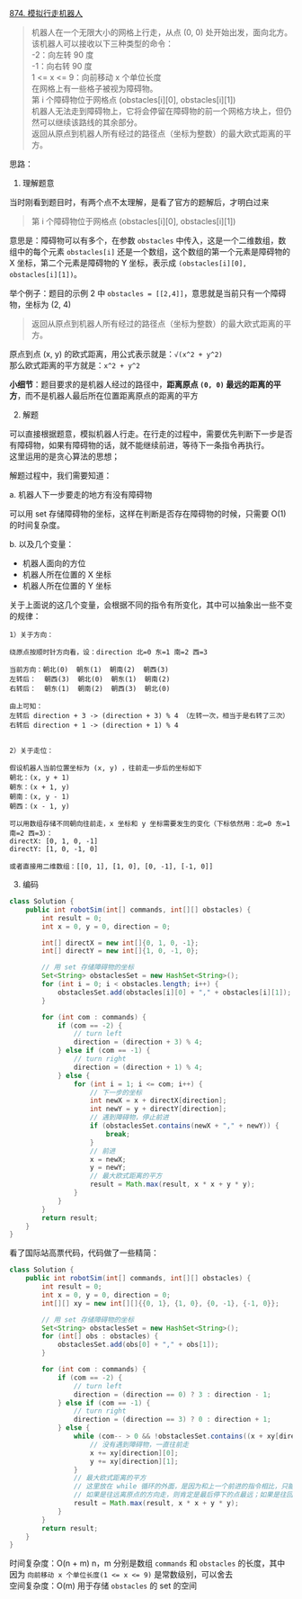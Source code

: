 [874. 模拟行走机器人](https://leetcode-cn.com/problems/walking-robot-simulation/)
> 机器人在一个无限大小的网格上行走，从点 (0, 0) 处开始出发，面向北方。该机器人可以接收以下三种类型的命令：  
  -2：向左转 90 度   
  -1：向右转 90 度   
  1 <= x <= 9：向前移动 x 个单位长度  
  在网格上有一些格子被视为障碍物。  
  第 i 个障碍物位于网格点 (obstacles[i][0], obstacles[i][1])  
  机器人无法走到障碍物上，它将会停留在障碍物的前一个网格方块上，但仍然可以继续该路线的其余部分。   
  返回从原点到机器人所有经过的路径点（坐标为整数）的最大欧式距离的平方。

思路：

1. 理解题意

当时刚看到题目时，有两个点不太理解，是看了官方的题解后，才明白过来
> 第 i 个障碍物位于网格点 (obstacles[i][0], obstacles[i][1])

意思是：障碍物可以有多个，在参数 `obstacles` 中传入，这是一个二维数组，数组中的每个元素 `obstacles[i]` 还是一个数组，这个数组的第一个元素是障碍物的 X 坐标，第二个元素是障碍物的 Y 坐标，表示成 `(obstacles[i][0], obstacles[i][1])`。

举个例子：题目的示例 2 中 `obstacles = [[2,4]]`，意思就是当前只有一个障碍物，坐标为 (2, 4)

> 返回从原点到机器人所有经过的路径点（坐标为整数）的最大欧式距离的平方。

原点到点 (x, y) 的欧式距离，用公式表示就是：`√(x^2 + y^2)`  
那么欧式距离的平方就是：`x^2 + y^2`

**小细节**：题目要求的是机器人经过的路径中，**距离原点 `(0, 0)` 最远的距离的平方**，而不是机器人最后所在位置距离原点的距离的平方

2. 解题

可以直接根据题意，模拟机器人行走。在行走的过程中，需要优先判断下一步是否有障碍物，如果有障碍物的话，就不能继续前进，等待下一条指令再执行。   
这里运用的是贪心算法的思想；

解题过程中，我们需要知道：

a. 机器人下一步要走的地方有没有障碍物

可以用 set 存储障碍物的坐标，这样在判断是否存在障碍物的时候，只需要 O(1) 的时间复杂度。

b. 以及几个变量：
* 机器人面向的方位
* 机器人所在位置的 X 坐标
* 机器人所在位置的 Y 坐标

关于上面说的这几个变量，会根据不同的指令有所变化，其中可以抽象出一些不变的规律：
```
1）关于方向：

绕原点按顺时针方向看，设：direction 北=0 东=1 南=2 西=3

当前方向：朝北(0)  朝东(1)  朝南(2)  朝西(3)
左转后：  朝西(3)  朝北(0)  朝东(1)  朝南(2)
右转后：  朝东(1)  朝南(2)  朝西(3)  朝北(0)

由上可知：
左转后 direction + 3 -> (direction + 3) % 4 （左转一次，相当于是右转了三次）
右转后 direction + 1 -> (direction + 1) % 4


2）关于走位：

假设机器人当前位置坐标为 (x, y) ，往前走一步后的坐标如下
朝北：(x, y + 1)
朝东：(x + 1, y)
朝南：(x, y - 1)
朝西：(x - 1, y)

可以用数组存储不同朝向往前走，x 坐标和 y 坐标需要发生的变化（下标依然用：北=0 东=1 南=2 西=3）：
directX: [0, 1, 0, -1]
directY: [1, 0, -1, 0]

或者直接用二维数组：[[0, 1], [1, 0], [0, -1], [-1, 0]]
```

3. 编码

```java
class Solution {
    public int robotSim(int[] commands, int[][] obstacles) {
        int result = 0;
        int x = 0, y = 0, direction = 0;

        int[] directX = new int[]{0, 1, 0, -1};
        int[] directY = new int[]{1, 0, -1, 0};

        // 用 set 存储障碍物的坐标
        Set<String> obstaclesSet = new HashSet<String>();
        for (int i = 0; i < obstacles.length; i++) {
            obstaclesSet.add(obstacles[i][0] + "," + obstacles[i][1]);
        }

        for (int com : commands) {
            if (com == -2) {
                // turn left
                direction = (direction + 3) % 4;
            } else if (com == -1) {
                // turn right
                direction = (direction + 1) % 4;
            } else {
                for (int i = 1; i <= com; i++) {
                    // 下一步的坐标
                    int newX = x + directX[direction];
                    int newY = y + directY[direction];
                    // 遇到障碍物，停止前进
                    if (obstaclesSet.contains(newX + "," + newY)) {
                        break;
                    }
                    // 前进
                    x = newX;
                    y = newY;
                    // 最大欧式距离的平方
                    result = Math.max(result, x * x + y * y);
                }
            }
        }
        return result;
    }
}
```

看了国际站高票代码，代码做了一些精简：

```java
class Solution {
    public int robotSim(int[] commands, int[][] obstacles) {
        int result = 0;
        int x = 0, y = 0, direction = 0;
        int[][] xy = new int[][]{{0, 1}, {1, 0}, {0, -1}, {-1, 0}};

        // 用 set 存储障碍物的坐标
        Set<String> obstaclesSet = new HashSet<String>();
        for (int[] obs : obstacles) {
            obstaclesSet.add(obs[0] + "," + obs[1]);
        }

        for (int com : commands) {
            if (com == -2) {
                // turn left
                direction = (direction == 0) ? 3 : direction - 1;
            } else if (com == -1) {
                // turn right
                direction = (direction == 3) ? 0 : direction + 1;
            } else {
                while (com-- > 0 && !obstaclesSet.contains((x + xy[direction][0]) + "," + (y + xy[direction][1]))) {
                    // 没有遇到障碍物，一直往前走
                    x += xy[direction][0];
                    y += xy[direction][1];
                }
                // 最大欧式距离的平方
                // 这里放在 while 循环的外面，是因为和上一个前进的指令相比，只能往上下左右四个方向走
                // 如果是往远离原点的方向走，则肯定是最后停下的点最远；如果是往回走，那么 max 就是上一次的 result
                result = Math.max(result, x * x + y * y);
            }
        }
        return result;
    }
}
```

时间复杂度：O(n + m) n，m 分别是数组 `commands` 和 `obstacles` 的长度，其中因为 `向前移动 x 个单位长度(1 <= x <= 9)` 是常数级别，可以舍去   
空间复杂度：O(m) 用于存储 `obstacles` 的 set 的空间
